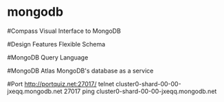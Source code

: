 # mongodb

#Compass
Visual Interface to MongoDB

#Design Features
Flexible Schema

#MongoDB Query Language

#MongoDB Atlas
MongoDB's database as a service

#Port
http://portquiz.net:27017/
telnet cluster0-shard-00-00-jxeqq.mongodb.net 27017
ping cluster0-shard-00-00-jxeqq.mongodb.net

